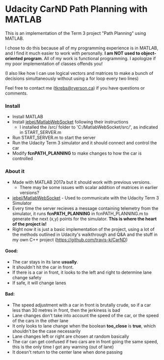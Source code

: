 # Udacity CarND Path Planning with MATLAB
This is an implementation of the Term 3 project "Path Planning" using MATLAB. 

I chose to do this because all of my programming experience is in MATLAB, and I find it much easier to work with personally. __I am NOT used to object-oriented program__. All of my work is functional programming. I apologize if my poor implementation of classes offends you!

(I also like how I can use logical vectors and matrices to make a bunch of decisions simultaneously without using a for loop every two lines)

Feel free to contact me (tkrebs@ryerson.ca) if you have questions or comments.

### Install
- Install MATLAB 
- Install [jebej/MatlabWebSocket] following their instructions
    - I installed the /src/ folder to 'C:/MatlabWebSocket/src/', as indicated in START_SERVER.m
- Run START_SERVER.m to start the server
- Run the Udacity Term 3 simulator and it should connect and control the car
- Modify __fcnPATH_PLANNING__ to make changes to how the car is controlled

### About it
  - Made with MATLAB 2017a but it should work with previous versions. 
       - There may be some issues with scalar addition of matrices in earlier versions?
  - [jebej/MatlabWebSocket] - Used to communicate with the Udacity Term 3 Simulator
  - Every time the server recieves a message containing telemetry from the simulator, it runs __fcnPATH_PLANNING__ in fcnPATH_PLANNING.m to generate the next (x,y) points for the simulator. **This is where the heart of the project is!**
  - Right now it is just a basic implementation of the project, using a lot of the methods outlined in Udacity's walkthrough and Q&A and the stuff in my own C++ project (https://github.com/travis-k/CarND)

#### Good:
- The car stays in its lane __usually__.
- It shouldn't hit the car in front.
- If there is a car in front, it looks to the left and right to determine lane change safety
- If safe, it will change lanes

#### Bad:
- The speed adjustment with a car in front is brutally crude, so if a car less than 30 metres in front, then the jerkiness is bad
- Lane changes don't take into account the speed of the car, or the speed of the cars in the other lane
- It only looks to lane change when the boolean __too_close__ is __true__, which shouldn't be the case necessarily
- Lane changes left or right are chosen at random basically
- The car can get confused if two cars are in front going the same speed, this is the only time I got any warning (out of lane)
- It doesn't return to the center lane when done passing

 [jebej/MatlabWebSocket]: <https://github.com/jebej/MatlabWebSocket>

